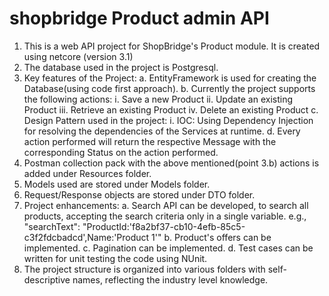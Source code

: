 # shopbridge Product admin API
1. This is a web API project for ShopBridge's Product module. It is created using netcore (version 3.1)
2. The database used in the project is Postgresql.
3. Key features of the Project:
	a. EntityFramework is used for creating the Database(using code first approach).
	b. Currently the project supports the following actions:
		i. Save a new Product
		ii. Update an existing Product
		iii. Retrieve an existing Product
		iv. Delete an existing Product
	c. Design Pattern used in the project:
		i. IOC: Using Dependency Injection for resolving the dependencies of the Services at runtime.
	d. Every action performed will return the respective Message with the corresponding Status on the action performed.
4. Postman collection pack with the above mentioned(point 3.b) actions is added under Resources folder.
5. Models used are stored under Models folder.
6. Request/Response objects are stored under DTO folder.
7. Project enhancements:
	a. Search API can be developed, to search all products, accepting the search criteria only in a single variable. e.g., "searchText": "ProductId:'f8a2bf37-cb10-4efb-85c5-c3f2fdcbadcd',Name:'Product 1'"
	b. Product's offers can be implemented.
	c. Pagination can be implemented.
	d. Test cases can be written for unit testing the code using NUnit.
8. The project structure is organized into various folders with self-descriptive names, reflecting the industry level knowledge.
